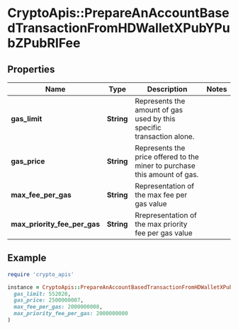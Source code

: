 # CryptoApis::PrepareAnAccountBasedTransactionFromHDWalletXPubYPubZPubRIFee

## Properties

| Name | Type | Description | Notes |
| ---- | ---- | ----------- | ----- |
| **gas_limit** | **String** | Represents the amount of gas used by this specific transaction alone. |  |
| **gas_price** | **String** | Represents the price offered to the miner to purchase this amount of gas. |  |
| **max_fee_per_gas** | **String** | Representation of the max fee per gas value |  |
| **max_priority_fee_per_gas** | **String** | Rrepresentation of the max priority fee per gas value |  |

## Example

```ruby
require 'crypto_apis'

instance = CryptoApis::PrepareAnAccountBasedTransactionFromHDWalletXPubYPubZPubRIFee.new(
  gas_limit: 552020,
  gas_price: 2500000007,
  max_fee_per_gas: 2000000008,
  max_priority_fee_per_gas: 2000000000
)
```

